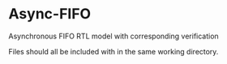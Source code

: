 # Async-FIFO
Asynchronous FIFO RTL model with corresponding verification



Files should all be included with in the same working directory.
